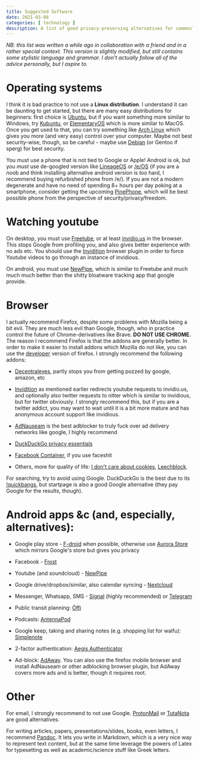 ```yaml
---
title: Suggested Software
date: 2021-03-08
categories: [ technology ]
description: A list of good privacy-preserving alternatives for commonly used software.
---
```


*NB: this list was written a while ago in collaboration with a friend and in a
rather special context.  This version is slightly modified, but still contains
some stylistic language and grammar. I don't actually follow all of the advice
personally, but I aspire to.*

# Operating systems

I think it is bad practice to not use a **Linux distribution**. I understand it
can be daunting to get started, but there are many easy distributions for
beginners: first choice is [Ubuntu](https://ubuntu.com/download/desktop), but
if you want something more similar to Windows, try
[Kubuntu](https://kubuntu.org/), or [ElementaryOS](https://elementary.io/)
which is more similar to MacOS. Once you get used to that, you can try
something like [Arch Linux](https://www.archlinux.org/download/) which gives
you more (and very easy) control over your computer. Maybe not best
security-wise, though, so be careful - maybe use
[Debian](https://www.debian.org/) (or Gentoo if sperg) for best security.

You must use a phone that is not tied to Google or Apple! Android is ok, but
you *must* use de-googled version like [LineageOS](https://www.lineageos.org/)
or [/e/OS](https://e.foundation/) (if you are a noob and think installing
alternative android version is too hard, I recommend buying refurbished phone
from /e/). If you are not a modern degenerate and have no need of spending 8+
hours per day poking at a smartphone, consider getting the upcoming
[PinePhone](https://www.pine64.org/pinephone/), which will be best possible
phone from the perspective of security/privacy/freedom.

# Watching youtube

On desktop, you must use [Freetube](https://freetubeapp.io/), or at least
[invidio.us](https://invidio.us/) in the browser. This stops Google from
profiling you, and also gives better experience with no ads etc. You should use
the [Invidition](https://addons.mozilla.org/en-US/firefox/addon/invidition/)
browser plugin in order to force Youtube videos to go through an instance of
invidious.

On android, you must use [NewPipe](https://newpipe.schabi.org/), which is
similar to Freetube and much much much better than the shitty bloatware
tracking app that google provide.

# Browser

I actually recommend Firefox, despite some problems with Mozilla being a bit
evil. They are much less evil than Google, though, who in practice control the
future of Chrome-derivatives like Brave. **DO NOT USE CHROME.** The reason I
recommend Firefox is that the addons are generally better. In order to make it
easier to install addons which Mozilla do not like, you can use the
[developer](https://www.mozilla.org/en-US/firefox/developer/) version of
firefox. I strongly recommend the following addons:

* [Decentraleyes](https://addons.mozilla.org/en-US/firefox/addon/decentraleyes/),
  partly stops you from getting pozzed by google, amazon, etc
* [Invidition](https://addons.mozilla.org/en-US/firefox/addon/invidition/) as
  mentioned earlier redirects youtube requests to invidio.us, and optionally
  also twitter requests to nitter which is similar to invidious, but for
  twitter obviously. I strongly recommend this, but if you are a twitter
  addict, you may want to wait until it is a bit more mature and has anonymous
  account support like invidious.

* [AdNauseam](https://addons.mozilla.org/en-US/firefox/addon/adnauseam/) is the
  best adblocker to truly fuck over ad delivery networks like google, I highly
  recommend
* [DuckDuckGo privacy
  essentials](https://addons.mozilla.org/en-US/firefox/addon/duckduckgo-for-firefox/)
* [Facebook
  Container](https://addons.mozilla.org/en-US/firefox/addon/facebook-container/),
  if you use faceshit

* Others, more for quality of life: [I don't care about
  cookies](https://addons.mozilla.org/en-US/firefox/addon/i-dont-care-about-cookies/),
  [Leechblock](https://addons.mozilla.org/en-US/firefox/addon/leechblock-ng/).

For searching, try to avoid using Google. DuckDuckGo is the best due to its
[!quickbangs](https://duckduckgo.com/bang), but startpage is also a good Google
alternative (they pay Google for the results, though).

# Android apps &c (and, especially, alternatives):

* Google play store - [F-droid](https://f-droid.org) when possible, otherwise
  use [Aurora Store](https://f-droid.org/packages/com.aurora.store/) which
  mirrors Google's store but gives you privacy

* Facebook - [Frost](https://f-droid.org/packages/com.pitchedapps.frost/)
* Youtube (and soundcloud) -
  [NewPipe](https://f-droid.org/packages/org.schabi.newpipe/)
* Google drive/dropbox/similar, also calendar syncing -
  [Nextcloud](https://f-droid.org/en/packages/com.nextcloud.client/)
* Messenger, Whatsapp, SMS - [Signal](https://signal.org/download/) (highly
  recommended) or
  [Telegram](https://f-droid.org/en/packages/org.telegram.messenger/)
* Public transit planning:
  [Öffi](https://f-droid.org/en/packages/de.schildbach.oeffi/)
* Podcasts: [AntennaPod](https://f-droid.org/en/packages/de.danoeh.antennapod)
* Google keep, taking and sharing notes (e.g. shopping list for waifu):
  [Simplenote](https://simplenote.com/)
* 2-factor authentication: [Aegis
  Authenticator](https://f-droid.org/en/packages/com.beemdevelopment.aegis)
* Ad-block: [AdAway](https://f-droid.org/en/packages/org.adaway). You can also
  use the firefox mobile browser and install AdNauseam or other adblocking
  browser plugin, but AdAway covers more ads and is better, though it requires
  root.

# Other

For email, I strongly recommend to not use Google.
[ProtonMail](https://protonmail.com/) or [TutaNota](https://www.tutanota.com/)
are good alternatives.

For writing articles, papers, presentations/slides, books, even letters, I
recommend [Pandoc](https://pandoc.org/). It lets you write in Markdown, which
is a very nice way to represent text content, but at the same time leverage the
powers of Latex for typesetting as well as academic/science stuff like Greek
letters.
